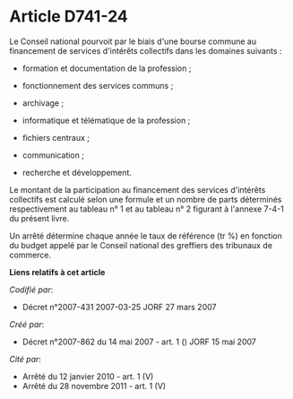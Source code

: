 # Article D741-24

Le Conseil national pourvoit par le biais d'une bourse commune au financement de services d'intérêts collectifs dans les
domaines suivants :

- formation et documentation de la profession ;

- fonctionnement des services communs ;

- archivage ;

- informatique et télématique de la profession ;

- fichiers centraux ;

- communication ;

- recherche et développement.

Le montant de la participation au financement des services d'intérêts collectifs est calculé selon une formule et un nombre
de parts déterminés respectivement au tableau n° 1 et au tableau n° 2 figurant à l'annexe 7-4-1 du présent livre.

Un arrêté détermine chaque année le taux de référence (tr %) en fonction du budget appelé par le Conseil national des
greffiers des tribunaux de commerce.

**Liens relatifs à cet article**

_Codifié par_:

  - Décret n°2007-431 2007-03-25 JORF 27 mars 2007

_Créé par_:

  - Décret n°2007-862 du 14 mai 2007 - art. 1 () JORF 15 mai 2007

_Cité par_:

  - Arrêté du 12 janvier 2010 - art. 1 (V)
  - Arrêté du 28 novembre 2011 - art. 1 (V)
